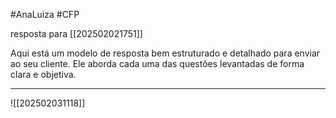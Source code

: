 #AnaLuiza #CFP 

resposta  para [[202502021751]]

Aqui está um modelo de resposta bem estruturado e detalhado para enviar ao seu cliente. Ele aborda cada uma das questões levantadas de forma clara e objetiva.

---
![[202502031118]]